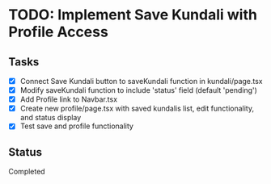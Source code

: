 # TODO: Implement Save Kundali with Profile Access

## Tasks
- [x] Connect Save Kundali button to saveKundali function in kundali/page.tsx
- [x] Modify saveKundali function to include 'status' field (default 'pending')
- [x] Add Profile link to Navbar.tsx
- [x] Create new profile/page.tsx with saved kundalis list, edit functionality, and status display
- [x] Test save and profile functionality

## Status
Completed
 
